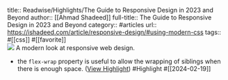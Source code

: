 title:: Readwise/Highlights/The Guide to Responsive Design in 2023 and Beyond
author:: [[Ahmad Shadeed]]
full-title:: The Guide to Responsive Design in 2023 and Beyond
category:: #articles
url:: https://ishadeed.com/article/responsive-design/#using-modern-css
tags:: #[[css]] #[[favorite]]  
![](https://ishadeed.com/assets/responsive-design/twitter-card.jpg)
A modern look at responsive web design.

- the `flex-wrap` property is useful to allow the wrapping of siblings when there is enough space. ([View Highlight](https://read.readwise.io/read/01hpzqgbxrw0abf5vbpm6jx0hf)) #Highlight #[[2024-02-19]]